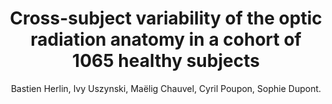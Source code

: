 ---
author: Bastien Herlin, Ivy Uszynski, Maëlig Chauvel, Cyril Poupon, Sophie Dupont.
title: Cross-subject variability of the optic radiation anatomy in a cohort of 1065 healthy subjects 
journal: Surgical and Radiologic Anatomy
year: 2023
type: article
doi: 10.1007/s00276-023-03161-4 
team: yes
---
